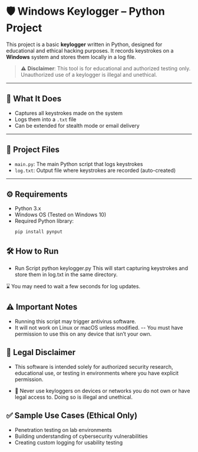 # 🛡️ Windows Keylogger – Python Project

This project is a basic **keylogger** written in Python, designed for educational and ethical hacking purposes. It records keystrokes on a **Windows** system and stores them locally in a log file.

> ⚠️ **Disclaimer**: This tool is for educational and authorized testing only. Unauthorized use of a keylogger is illegal and unethical.

---

## 🧠 What It Does

- Captures all keystrokes made on the system
- Logs them into a `.txt` file
- Can be extended for stealth mode or email delivery

---

## 📁 Project Files

- `main.py`: The main Python script that logs keystrokes
- `log.txt`: Output file where keystrokes are recorded (auto-created)

---

## ⚙️ Requirements

- Python 3.x
- Windows OS (Tested on Windows 10)
- Required Python library:
  ```bash
  pip install pynput
## 🛠️ How to Run

- Run Script
python keylogger.py
This will start capturing keystrokes and store them in log.txt in the same directory.

⌛ You may need to wait a few seconds for log updates.


## ⚠️ Important Notes

- Running this script may trigger antivirus software.
- It will not work on Linux or macOS unless modified.
-- You must have permission to use this on any device that isn’t your own.
  
## 📜 Legal Disclaimer

- This software is intended solely for authorized security research, educational use, or testing in environments where you have explicit permission.

- 🛑 Never use keyloggers on devices or networks you do not own or have legal access to. Doing so is illegal and unethical.
## ✅ Sample Use Cases (Ethical Only)

- Penetration testing on lab environments
- Building understanding of cybersecurity vulnerabilities
- Creating custom logging for usability testing
